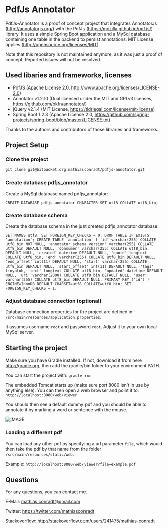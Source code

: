 # PdfJs Annotator

PdfJs-Annotator is a proof of concept project that integrates AnnotatorJs (http://annotatorjs.org/) with the PdfJs (https://mozilla.github.io/pdf.js/) library.
It uses a simple Spring Boot application and a MySql database containing one table in the backend to persist annotations.
MIT License applies (http://opensource.org/licenses/MIT). 

Note that this repository is not maintained anymore, as it was just a proof of concept.
Reported issues will not be resolved.

## Used libaries and frameworks, licenses
* PdfJS (Apache License 2.0, http://www.apache.org/licenses/LICENSE-2.0)
* Annotator v1.2.10 (Dual licensed under the MIT and GPLv3 licenses, https://github.com/okfn/annotator/)
* jQuery v2.1.4 (MIT License, https://tldrlegal.com/license/mit-license)
* Spring Boot 1.2.3 (Apache License 2.0, https://github.com/spring-projects/spring-boot/blob/master/LICENSE.txt)

Thanks to the authors and contributors of those libraries and frameworks.

## Project Setup

### Clone the project

`git clone git@bitbucket.org:mathiasconradt/pdfjs-annotator.git`

### Create database pdfjs_annotator 

Create a MySql database named pdfjs_annotator:

`CREATE DATABASE pdfjs_annotator CHARACTER SET utf8 COLLATE utf8_bin;`

### Create database schema 

Create the database schema in the just created pdfjs_annotator database:

`
SET NAMES utf8;
SET FOREIGN_KEY_CHECKS = 0;
DROP TABLE IF EXISTS 'annotation';
CREATE TABLE 'annotation' (
  'id' varchar(255) COLLATE utf8_bin NOT NULL,
  'annotator_schema_version' varchar(255) COLLATE utf8_bin DEFAULT NULL,
  'consumer' varchar(255) COLLATE utf8_bin DEFAULT NULL,
  'created' datetime DEFAULT NULL,
  'quote' longtext COLLATE utf8_bin,
  'end' varchar(255) COLLATE utf8_bin DEFAULT NULL,
  'end_offset' int(11) DEFAULT NULL,
  'start' varchar(255) COLLATE utf8_bin DEFAULT NULL,
  'start_offset' int(11) DEFAULT NULL,
  'tags' tinyblob,
  'text' longtext COLLATE utf8_bin,
  'updated' datetime DEFAULT NULL,
  'uri' varchar(2000) COLLATE utf8_bin DEFAULT NULL,
  'user' varchar(255) COLLATE utf8_bin DEFAULT NULL,
  PRIMARY KEY ('id')
) ENGINE=InnoDB DEFAULT CHARSET=utf8 COLLATE=utf8_bin;
SET FOREIGN_KEY_CHECKS = 1;
`

### Adjust database connection (optional) 

Database connection properties for the project are defined in `/src/main/resources/application.properties`.

It assumes username `root` and password `root`. Adjust it to your own local MySql server.

## Starting the project

Make sure you have Gradle installed. If not, download it from here http://gradle.org, then add the gradle/bin folder to your environment PATH.

You can start the project with: `gradle run`

The embedded Tomcat starts up (make sure port 8080 isn't in use by anything else). 
You can then open a web browser and point it to: `http://localhost:8080/web/viewer`

You should then see a default dummy pdf and you should be able to annotate it by marking a word or sentence with the mouse.

![IMAGE](https://snag.gy/HSWVLO.jpg)

### Loading a different pdf

You can load any other pdf by specifying a url parameter `file`, which would then take the pdf by that name from the folder `/src/main/resources/static/web`.

Example: `http://localhost:8080/web/viewer?file=example.pdf`

## Questions

For any questions, you can contact me.

E-Mail: mathias.conradt@gmail.com

Twitter: https://twitter.com/mathiasconradt

Stackoverflow: http://stackoverflow.com/users/241475/mathias-conradt
